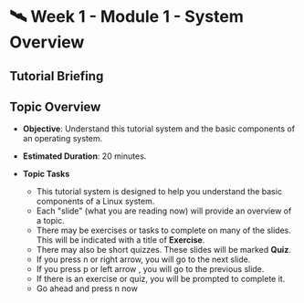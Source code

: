 # 🛰️ Week 1 - Module 1 - System Overview

## Tutorial Briefing

## Topic Overview
  - **Objective**: Understand this tutorial system and the basic components of
    an operating system.
  - **Estimated Duration**: 20 minutes.

  - **Topic Tasks** 
      - This tutorial system is designed to help you understand the basic components of a Linux system.
      - Each "slide" (what you are reading now) will provide an overview of a topic.
      - There may be exercises or tasks to complete on many of the slides. This 
        will be indicated with a title of **Exercise**.
      - There may also be short quizzes.  These slides will be marked **Quiz**.
      - If you press n or right arrow, you will go to the next slide.
      - If you press p or left arrow , you will go to the previous slide.
      - If there is an exercise or quiz, you will be prompted to complete it.
      - Go ahead and press n now



